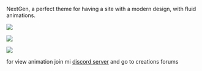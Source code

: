 NextGen, a perfect theme for having a site with a modern design, with fluid animations.

![]([https://market.azuriom.com/storage/resources/attachments/QHKiOdxuSQeiqSrkc2BKXVllkQkG0uBeMlFHdyme.png](https://cdn.discordapp.com/attachments/1110887843234066433/1173386420652622035/68747470733a2f2f6d61726b65742e617a7572696f6d2e636f6d2f73746f726167652f7265736f75726365732f6174746163686d656e74732f51484b694f647875535165697153726b6332424b58566c6c6b516b47307542654d6c464864.png?ex=6563c443&is=65514f43&hm=1675bc7a96b68c36012f9765087b2c54a65b035446b6d8ad8001afbae6dbadd9&)https://cdn.discordapp.com/attachments/1110887843234066433/1173386420652622035/68747470733a2f2f6d61726b65742e617a7572696f6d2e636f6d2f73746f726167652f7265736f75726365732f6174746163686d656e74732f51484b694f647875535165697153726b6332424b58566c6c6b516b47307542654d6c464864.png?ex=6563c443&is=65514f43&hm=1675bc7a96b68c36012f9765087b2c54a65b035446b6d8ad8001afbae6dbadd9&)

![]([https://market.azuriom.com/storage/resources/attachments/CuL4UEI32IwxAkLQ2bYC7YVkWi99uHqsRMJRkJHd.png](https://cdn.discordapp.com/attachments/1110887843234066433/1173386406010310696/68747470733a2f2f6d61726b65742e617a7572696f6d2e636f6d2f73746f726167652f7265736f75726365732f6174746163686d656e74732f43754c345545493332497778416b4c51326259433759566b5769393975487173524d4a526b4a48642e706e67.png?ex=6563c43f&is=65514f3f&hm=573cd19bbfa4779e24062e2a87cb133304c43aa04e9b55d8a179e1d5bd066d35&)https://cdn.discordapp.com/attachments/1110887843234066433/1173386406010310696/68747470733a2f2f6d61726b65742e617a7572696f6d2e636f6d2f73746f726167652f7265736f75726365732f6174746163686d656e74732f43754c345545493332497778416b4c51326259433759566b5769393975487173524d4a526b4a48642e706e67.png?ex=6563c43f&is=65514f3f&hm=573cd19bbfa4779e24062e2a87cb133304c43aa04e9b55d8a179e1d5bd066d35&)

![]([https://market.azuriom.com/storage/resources/attachments/RH1ljcPigC5qdMZSisL6523Ya19wSrqJ85VoXMxo.png](https://cdn.discordapp.com/attachments/1110887843234066433/1173386377270931476/68747470733a2f2f6d61726b65742e617a7572696f6d2e636f6d2f73746f726167652f7265736f75726365732f6174746163686d656e74732f5248316c6a63506967433571644d5a5369734c3635323359613139775372714a3835566f584d786f2e706e67.png?ex=6563c438&is=65514f38&hm=c4c265acf7ff8e3768585d219333a702d4ae65616e7edaccc9a698d27dd89587&)https://cdn.discordapp.com/attachments/1110887843234066433/1173386377270931476/68747470733a2f2f6d61726b65742e617a7572696f6d2e636f6d2f73746f726167652f7265736f75726365732f6174746163686d656e74732f5248316c6a63506967433571644d5a5369734c3635323359613139775372714a3835566f584d786f2e706e67.png?ex=6563c438&is=65514f38&hm=c4c265acf7ff8e3768585d219333a702d4ae65616e7edaccc9a698d27dd89587&)

for view animation join mi [discord server](https://discord.gg/quantiumflow) and go to creations forums
